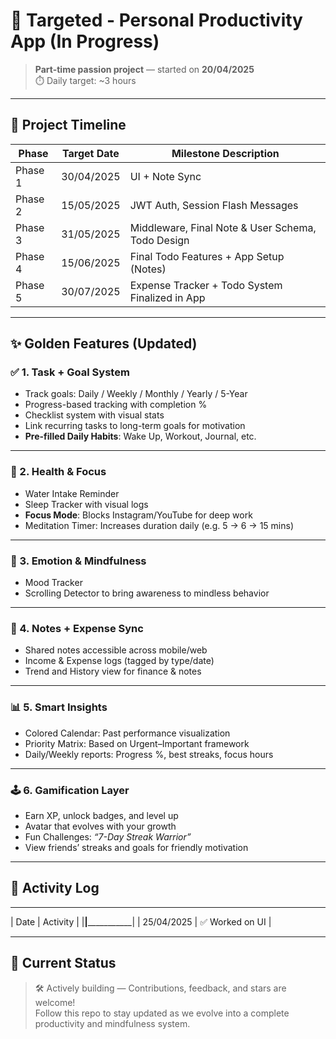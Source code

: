 # 🎯 Targeted - Personal Productivity App (In Progress)

> **Part-time passion project** — started on **20/04/2025**  
> ⏱️ Daily target: ~3 hours

---

## 📅 Project Timeline

| Phase    | Target Date      | Milestone Description                                     |
|----------|------------------|-----------------------------------------------------------|
| Phase 1  | 30/04/2025       | UI + Note Sync                                            |
| Phase 2  | 15/05/2025       | JWT Auth, Session Flash Messages                          |
| Phase 3  | 31/05/2025       | Middleware, Final Note & User Schema, Todo Design         |
| Phase 4  | 15/06/2025       | Final Todo Features + App Setup (Notes)                   |
| Phase 5  | 30/07/2025       | Expense Tracker + Todo System Finalized in App            |

---

## ✨ Golden Features (Updated)

### ✅ 1. Task + Goal System
- Track goals: Daily / Weekly / Monthly / Yearly / 5-Year
- Progress-based tracking with completion %
- Checklist system with visual stats
- Link recurring tasks to long-term goals for motivation
- **Pre-filled Daily Habits**: Wake Up, Workout, Journal, etc.

---

### 💪 2. Health & Focus
- Water Intake Reminder
- Sleep Tracker with visual logs
- **Focus Mode**: Blocks Instagram/YouTube for deep work
- Meditation Timer: Increases duration daily (e.g. 5 → 6 → 15 mins)

---

### 🧠 3. Emotion & Mindfulness
- Mood Tracker
- Scrolling Detector to bring awareness to mindless behavior

---

### 📝 4. Notes + Expense Sync
- Shared notes accessible across mobile/web
- Income & Expense logs (tagged by type/date)
- Trend and History view for finance & notes

---

### 📊 5. Smart Insights
- Colored Calendar: Past performance visualization
- Priority Matrix: Based on Urgent–Important framework
- Daily/Weekly reports: Progress %, best streaks, focus hours

---

### 🕹️ 6. Gamification Layer
- Earn XP, unlock badges, and level up
- Avatar that evolves with your growth
- Fun Challenges: *“7-Day Streak Warrior”*
- View friends’ streaks and goals for friendly motivation

---

## 🧾 Activity Log
______________________________________
| Date       | Activity              |
|____________|_______________________|
| 25/04/2025 | ✅ Worked on UI      |

---

## 🚧 Current Status

> 🛠️ Actively building — Contributions, feedback, and stars are welcome!  
> Follow this repo to stay updated as we evolve into a complete productivity and mindfulness system.  
